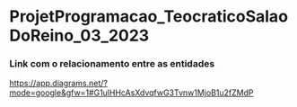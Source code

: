 # ProjetProgramacao_TeocraticoSalaoDoReino_03_2023

### Link com o relacionamento entre as entidades
https://app.diagrams.net/?mode=google&gfw=1#G1ulHHcAsXdvqfwG3Tvnw1MjoB1u2fZMdP

